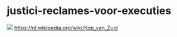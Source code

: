# justici-reclames-voor-executies
![](https://github.com/nondejus/justici-reclame-voor-executies-kop-van-zuid/blob/main/ArtBoard%20Image%20(69).jpg)
https://nl.wikipedia.org/wiki/Kop_van_Zuid

